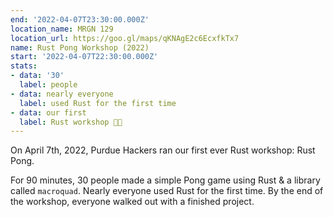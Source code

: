 ```yaml
---
end: '2022-04-07T23:30:00.000Z'
location_name: MRGN 129
location_url: https://goo.gl/maps/qKNAgE2c6EcxfkTx7
name: Rust Pong Workshop (2022)
start: '2022-04-07T22:30:00.000Z'
stats:
- data: '30'
  label: people
- data: nearly everyone
  label: used Rust for the first time
- data: our first
  label: Rust workshop 🦀✨
---
```


On April 7th, 2022, Purdue Hackers ran our first ever Rust workshop: Rust Pong.

For 90 minutes, 30 people made a simple Pong game using Rust & a library called `macroquad`. Nearly everyone used Rust for the first time. By the end of the workshop, everyone walked out with a finished project.